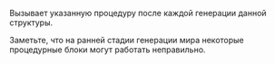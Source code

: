 Вызывает указанную процедуру после каждой генерации данной структуры.

Заметьте, что на ранней стадии генерации мира некоторые процедурные блоки могут работать неправильно.